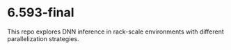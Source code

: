 # 6.593-final


This repo explores DNN inference in rack-scale environments with different parallelization strategies. 
